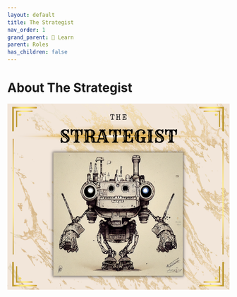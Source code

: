 ```yaml
---
layout: default
title: The Strategist
nav_order: 1
grand_parent: 📓 Learn
parent: Roles
has_children: false
---
```


# About The Strategist

![Strategist](/assets/images/learn/role/strategist.png)
